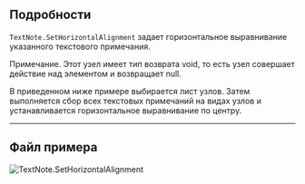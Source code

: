 ## Подробности
`TextNote.SetHorizontalAlignment` задает горизонтальное выравнивание указанного текстового примечания.

Примечание. Этот узел имеет тип возврата void, то есть узел совершает действие над элементом и возвращает null.

В приведенном ниже примере выбирается лист узлов. Затем выполняется сбор всех текстовых примечаний на видах узлов и устанавливается горизонтальное выравнивание по центру.
___
## Файл примера

![TextNote.SetHorizontalAlignment](./Revit.Elements.TextNote.SetHorizontalAlignment_img.jpg)
